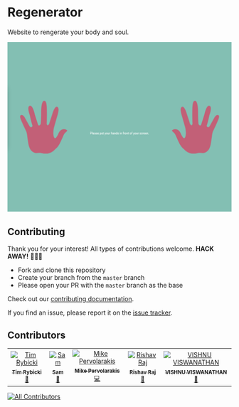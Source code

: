 # Regenerator

Website to rengerate your body and soul.

![demo](./IMG/demo.png)

## Contributing

Thank you for your interest! All types of contributions welcome. **HACK AWAY!** 🔨🔨🔨

- Fork and clone this repository
- Create your branch from the `master` branch
- Please open your PR with the `master` branch as the base

Check out our [contributing documentation](CONTRIBUTING.md).

If you find an issue, please report it on the [issue tracker](https://github.com/eduardconstantin/Regenerator/issues).

## Contributors

<!-- ALL-CONTRIBUTORS-LIST:START - Do not remove or modify this section -->
<!-- prettier-ignore-start -->
<!-- markdownlint-disable -->
<table>
  <tbody>
    <tr>
      <td align="center"><a href="https://timr.dev"><img src="https://avatars.githubusercontent.com/u/39889198?v=4?s=100" width="100px;" alt="Tim Rybicki"/><br /><sub><b>Tim Rybicki</b></sub></a><br /><a href="https://github.com/eduardconstantin/Regenerator/commits?author=trybick" title="Documentation">📖</a></td>
      <td align="center"><a href="https://github.com/samc18"><img src="https://avatars.githubusercontent.com/u/93607710?v=4?s=100" width="100px;" alt="Sam"/><br /><sub><b>Sam</b></sub></a><br /><a href="https://github.com/eduardconstantin/Regenerator/commits?author=samc18" title="Documentation">📖</a></td>
      <td align="center"><a href="https://github.com/Pervolarakis"><img src="https://avatars.githubusercontent.com/u/56447146?v=4?s=100" width="100px;" alt="Mike Pervolarakis"/><br /><sub><b>Mike Pervolarakis</b></sub></a><br /><a href="https://github.com/eduardconstantin/Regenerator/commits?author=Pervolarakis" title="Code">💻</a></td>
      <td align="center"><a href="https://github.com/Kitashi14"><img src="https://avatars.githubusercontent.com/u/76878972?v=4?s=100" width="100px;" alt="Rishav Raj"/><br /><sub><b>Rishav Raj</b></sub></a><br /><a href="https://github.com/eduardconstantin/Regenerator/commits?author=Kitashi14" title="Documentation">📖</a></td>
      <td align="center"><a href="https://github.com/vishnusnathann"><img src="https://avatars.githubusercontent.com/u/16370789?v=4?s=100" width="100px;" alt="VISHNU VISWANATHAN"/><br /><sub><b>VISHNU VISWANATHAN</b></sub></a><br /><a href="https://github.com/eduardconstantin/Regenerator/commits?author=vishnusnathann" title="Documentation">📖</a></td>
    </tr>
  </tbody>
</table>

<!-- markdownlint-restore -->
<!-- prettier-ignore-end -->

<!-- ALL-CONTRIBUTORS-LIST:END -->
<!-- prettier-ignore-start -->
<!-- markdownlint-disable -->

<!-- markdownlint-restore -->
<!-- prettier-ignore-end -->

<!-- ALL-CONTRIBUTORS-LIST:END -->

<!-- ALL-CONTRIBUTORS-BADGE:START - Do not remove or modify this section -->
[![All Contributors](https://img.shields.io/badge/all_contributors-5-orange.svg?style=flat-square)](#contributors-)
<!-- ALL-CONTRIBUTORS-BADGE:END -->

